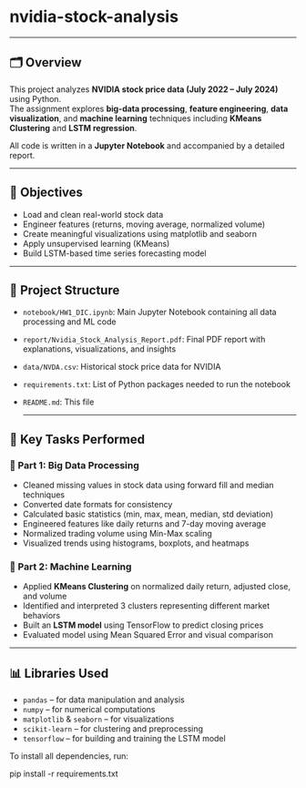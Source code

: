 # nvidia-stock-analysis

---

## 🗂️ Overview

This project analyzes **NVIDIA stock price data (July 2022 – July 2024)** using Python.  
The assignment explores **big-data processing**, **feature engineering**, **data visualization**, and **machine learning** techniques including **KMeans Clustering** and **LSTM regression**.

All code is written in a **Jupyter Notebook** and accompanied by a detailed report.

---

## 🎯 Objectives

- Load and clean real-world stock data  
- Engineer features (returns, moving average, normalized volume)  
- Create meaningful visualizations using matplotlib and seaborn  
- Apply unsupervised learning (KMeans)  
- Build LSTM-based time series forecasting model

---



## 📁 Project Structure

- `notebook/HW1_DIC.ipynb`: Main Jupyter Notebook containing all data processing and ML code  
- `report/Nvidia_Stock_Analysis_Report.pdf`: Final PDF report with explanations, visualizations, and insights  
- `data/NVDA.csv`: Historical stock price data for NVIDIA  
- `requirements.txt`: List of Python packages needed to run the notebook  
- `README.md`: This file

  ---

## 🧪 Key Tasks Performed

### 🔹 Part 1: Big Data Processing

- Cleaned missing values in stock data using forward fill and median techniques  
- Converted date formats for consistency  
- Calculated basic statistics (min, max, mean, median, std deviation)  
- Engineered features like daily returns and 7-day moving average  
- Normalized trading volume using Min-Max scaling  
- Visualized trends using histograms, boxplots, and heatmaps  

### 🔹 Part 2: Machine Learning

- Applied **KMeans Clustering** on normalized daily return, adjusted close, and volume  
- Identified and interpreted 3 clusters representing different market behaviors  
- Built an **LSTM model** using TensorFlow to predict closing prices  
- Evaluated model using Mean Squared Error and visual comparison  


---

## 📊 Libraries Used

- `pandas` – for data manipulation and analysis  
- `numpy` – for numerical computations  
- `matplotlib` & `seaborn` – for visualizations  
- `scikit-learn` – for clustering and preprocessing  
- `tensorflow` – for building and training the LSTM model  

To install all dependencies, run:

pip install -r requirements.txt



